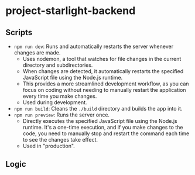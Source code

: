 # project-starlight-backend

## Scripts
- `npm run dev`: Runs and automatically restarts the server whenever changes are made.
    - Uses nodemon, a tool that watches for file changes in the current directory and subdirectories.
    - When changes are detected, it automatically restarts the specified JavaScript file using the Node.js runtime.
    - This provides a more streamlined development workflow, as you can focus on coding without needing to manually restart the application every time you make changes.
    - Used during development.
- `npm run build`: Cleans the `./build` directory and builds the app into it.
- `npm run preview`: Runs the server once.
    - Directly executes the specified JavaScript file using the Node.js runtime. It's a one-time execution, and if you make changes to the code, you need to manually stop and restart the command each time to see the changes take effect.
    - Used in "production".


## Logic

